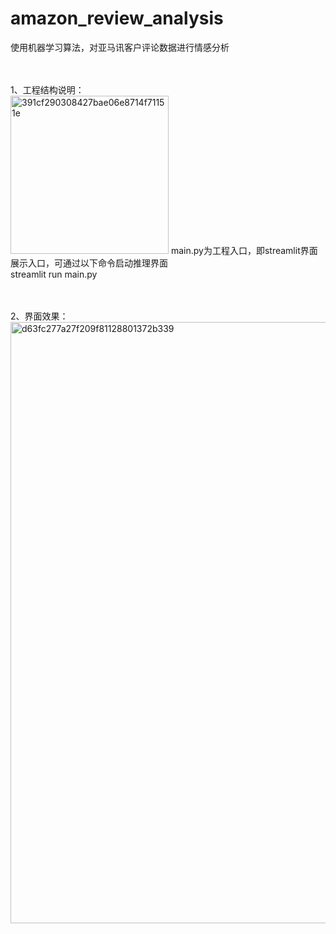 # amazon_review_analysis
使用机器学习算法，对亚马讯客户评论数据进行情感分析<br/><br/>

<br/>
1、工程结构说明：<br/>
<img width="253" alt="391cf290308427bae06e8714f71151e" src="https://github.com/tgltt/amazon_review_analysis/assets/36066270/603f8a24-d403-4ffa-a828-bf9a477f47f1">
main.py为工程入口，即streamlit界面展示入口，可通过以下命令启动推理界面<br/>
streamlit run main.py

<br/><br/>
2、界面效果：<br/>
<img width="962" alt="d63fc277a27f209f81128801372b339" src="https://github.com/tgltt/amazon_review_analysis/assets/36066270/483646eb-bfb4-428e-870f-7e5f7597dc1c">



